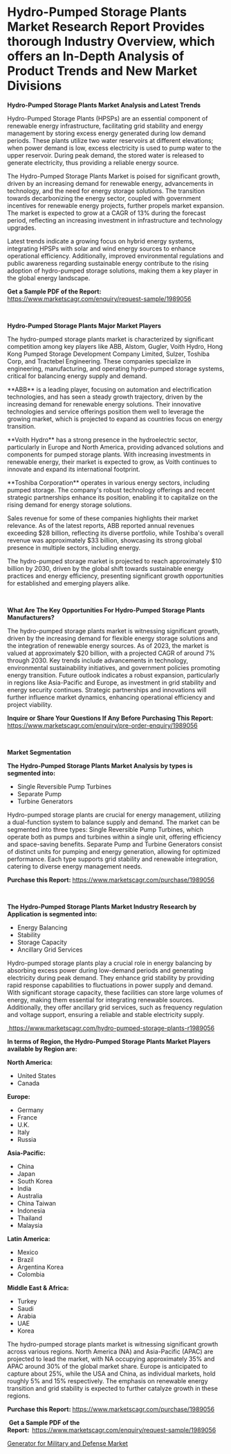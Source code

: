 <p><h1>Hydro-Pumped Storage Plants Market Research Report Provides thorough Industry Overview, which offers an In-Depth Analysis of Product Trends and New Market Divisions</h1></p><p><strong>Hydro-Pumped Storage Plants Market Analysis and Latest Trends</strong></p>
<p><p>Hydro-Pumped Storage Plants (HPSPs) are an essential component of renewable energy infrastructure, facilitating grid stability and energy management by storing excess energy generated during low demand periods. These plants utilize two water reservoirs at different elevations; when power demand is low, excess electricity is used to pump water to the upper reservoir. During peak demand, the stored water is released to generate electricity, thus providing a reliable energy source.</p><p>The Hydro-Pumped Storage Plants Market is poised for significant growth, driven by an increasing demand for renewable energy, advancements in technology, and the need for energy storage solutions. The transition towards decarbonizing the energy sector, coupled with government incentives for renewable energy projects, further propels market expansion. The market is expected to grow at a CAGR of 13% during the forecast period, reflecting an increasing investment in infrastructure and technology upgrades.</p><p>Latest trends indicate a growing focus on hybrid energy systems, integrating HPSPs with solar and wind energy sources to enhance operational efficiency. Additionally, improved environmental regulations and public awareness regarding sustainable energy contribute to the rising adoption of hydro-pumped storage solutions, making them a key player in the global energy landscape.</p></p>
<p><strong>Get a Sample PDF of the Report:&nbsp;</strong> <a href="https://www.marketscagr.com/enquiry/request-sample/1989056?utm_campaign=1868&utm_medium=2&utm_source=Github&utm_content=ia&utm_term=14022025&utm_id=hydro-pumped-storage-plants">https://www.marketscagr.com/enquiry/request-sample/1989056</a></p>
<p>&nbsp;</p>
<p><strong>Hydro-Pumped Storage Plants Major Market Players</strong></p>
<p><p>The hydro-pumped storage plants market is characterized by significant competition among key players like ABB, Alstom, Gugler, Voith Hydro, Hong Kong Pumped Storage Development Company Limited, Sulzer, Toshiba Corp, and Tractebel Engineering. These companies specialize in engineering, manufacturing, and operating hydro-pumped storage systems, critical for balancing energy supply and demand.</p><p>**ABB** is a leading player, focusing on automation and electrification technologies, and has seen a steady growth trajectory, driven by the increasing demand for renewable energy solutions. Their innovative technologies and service offerings position them well to leverage the growing market, which is projected to expand as countries focus on energy transition.</p><p>**Voith Hydro** has a strong presence in the hydroelectric sector, particularly in Europe and North America, providing advanced solutions and components for pumped storage plants. With increasing investments in renewable energy, their market is expected to grow, as Voith continues to innovate and expand its international footprint.</p><p>**Toshiba Corporation** operates in various energy sectors, including pumped storage. The company's robust technology offerings and recent strategic partnerships enhance its position, enabling it to capitalize on the rising demand for energy storage solutions.</p><p>Sales revenue for some of these companies highlights their market relevance. As of the latest reports, ABB reported annual revenues exceeding $28 billion, reflecting its diverse portfolio, while Toshiba's overall revenue was approximately $33 billion, showcasing its strong global presence in multiple sectors, including energy.</p><p>The hydro-pumped storage market is projected to reach approximately $10 billion by 2030, driven by the global shift towards sustainable energy practices and energy efficiency, presenting significant growth opportunities for established and emerging players alike.</p></p>
<p>&nbsp;</p>
<p><strong>What Are The Key Opportunities For Hydro-Pumped Storage Plants Manufacturers?</strong></p>
<p><p>The hydro-pumped storage plants market is witnessing significant growth, driven by the increasing demand for flexible energy storage solutions and the integration of renewable energy sources. As of 2023, the market is valued at approximately $20 billion, with a projected CAGR of around 7% through 2030. Key trends include advancements in technology, environmental sustainability initiatives, and government policies promoting energy transition. Future outlook indicates a robust expansion, particularly in regions like Asia-Pacific and Europe, as investment in grid stability and energy security continues. Strategic partnerships and innovations will further influence market dynamics, enhancing operational efficiency and project viability.</p></p>
<p><strong>Inquire or Share Your Questions If Any Before Purchasing This Report:</strong> <a href="https://www.marketscagr.com/enquiry/pre-order-enquiry/1989056?utm_campaign=1868&utm_medium=2&utm_source=Github&utm_content=ia&utm_term=14022025&utm_id=hydro-pumped-storage-plants">https://www.marketscagr.com/enquiry/pre-order-enquiry/1989056</a></p>
<p>&nbsp;</p>
<p><strong>Market Segmentation</strong></p>
<p><strong>The Hydro-Pumped Storage Plants Market Analysis by types is segmented into:</strong></p>
<p><ul><li>Single Reversible Pump Turbines</li><li>Separate Pump</li><li>Turbine Generators</li></ul></p>
<p><p>Hydro-pumped storage plants are crucial for energy management, utilizing a dual-function system to balance supply and demand. The market can be segmented into three types: Single Reversible Pump Turbines, which operate both as pumps and turbines within a single unit, offering efficiency and space-saving benefits. Separate Pump and Turbine Generators consist of distinct units for pumping and energy generation, allowing for optimized performance. Each type supports grid stability and renewable integration, catering to diverse energy management needs.</p></p>
<p><strong>Purchase this Report:&nbsp;</strong><a href="https://www.marketscagr.com/purchase/1989056?utm_campaign=1868&utm_medium=2&utm_source=Github&utm_content=ia&utm_term=14022025&utm_id=hydro-pumped-storage-plants">https://www.marketscagr.com/purchase/1989056</a></p>
<p>&nbsp;</p>
<p><strong>The Hydro-Pumped Storage Plants Market Industry Research by Application is segmented into:</strong></p>
<p><ul><li>Energy Balancing</li><li>Stability</li><li>Storage Capacity</li><li>Ancillary Grid Services</li></ul></p>
<p><p>Hydro-pumped storage plants play a crucial role in energy balancing by absorbing excess power during low-demand periods and generating electricity during peak demand. They enhance grid stability by providing rapid response capabilities to fluctuations in power supply and demand. With significant storage capacity, these facilities can store large volumes of energy, making them essential for integrating renewable sources. Additionally, they offer ancillary grid services, such as frequency regulation and voltage support, ensuring a reliable and stable electricity supply.</p></p>
<p><a href="https://www.marketscagr.com/hydro-pumped-storage-plants-r1989056?utm_campaign=1868&utm_medium=2&utm_source=Github&utm_content=ia&utm_term=14022025&utm_id=hydro-pumped-storage-plants">&nbsp;https://www.marketscagr.com/hydro-pumped-storage-plants-r1989056</a></p>
<p><strong>In terms of Region, the Hydro-Pumped Storage Plants Market Players available by Region are:</strong></p>
<p>
    <p> <strong> North America: </strong>
        <ul>
            <li>United States</li>
            <li>Canada</li>
        </ul>
        </p> 
    <p> <strong> Europe: </strong>
        <ul>
            <li>Germany</li>
            <li>France</li>
            <li>U.K.</li>
            <li>Italy</li>
            <li>Russia</li>
        </ul>
        </p> 
    <p> <strong> Asia-Pacific: </strong>
        <ul>
            <li>China</li>
            <li>Japan</li>
            <li>South Korea</li>
            <li>India</li>
            <li>Australia</li>
            <li>China Taiwan</li>
            <li>Indonesia</li>
            <li>Thailand</li>
            <li>Malaysia</li>
        </ul>
        </p> 
    <p> <strong> Latin America: </strong>
        <ul>
            <li>Mexico</li>
            <li>Brazil</li>
            <li>Argentina Korea</li>
            <li>Colombia</li>
        </ul>
        </p> 
    <p> <strong> Middle East & Africa: </strong>
        <ul>
            <li>Turkey</li>
            <li>Saudi</li>
            <li>Arabia</li>
            <li>UAE</li>
            <li>Korea</li>
        </ul>
    </p>
    </p>
<p><p>The hydro-pumped storage plants market is witnessing significant growth across various regions. North America (NA) and Asia-Pacific (APAC) are projected to lead the market, with NA occupying approximately 35% and APAC around 30% of the global market share. Europe is anticipated to capture about 25%, while the USA and China, as individual markets, hold roughly 5% and 15% respectively. The emphasis on renewable energy transition and grid stability is expected to further catalyze growth in these regions.</p></p>
<p><strong>Purchase this Report: </strong><a href="https://www.marketscagr.com/purchase/1989056?utm_campaign=1868&utm_medium=2&utm_source=Github&utm_content=ia&utm_term=14022025&utm_id=hydro-pumped-storage-plants">https://www.marketscagr.com/purchase/1989056</a></p>
<p>&nbsp;<strong>Get a Sample PDF of the Report:&nbsp;&nbsp;</strong><a href="https://www.marketscagr.com/enquiry/request-sample/1989056?utm_campaign=1868&utm_medium=2&utm_source=Github&utm_content=ia&utm_term=14022025&utm_id=hydro-pumped-storage-plants">https://www.marketscagr.com/enquiry/request-sample/1989056</a></p>
<p><strong></strong></p>
<p><p><a href="https://github.com/Krish2023na/Market-Research-Report-List-7/blob/main/generator-for-military-and-defense-market.md?utm_campaign=1868&utm_medium=2&utm_source=Github&utm_content=ia&utm_term=14022025&utm_id=hydro-pumped-storage-plants">Generator for Military and Defense Market</a></p></p>